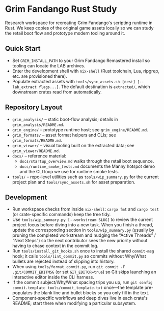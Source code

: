 # Grim Fandango Rust Study

Research workspace for recreating Grim Fandango's scripting runtime in Rust. We
keep copies of the original game assets locally so we can study the retail boot
flow and prototype modern tooling around it.

## Quick Start
- Set `GRIM_INSTALL_PATH` to your Grim Fandango Remastered install so tooling
  can locate the LAB archives.
- Enter the development shell with `nix-shell` (Rust toolchain, Lua, ripgrep,
  etc. are provisioned there).
- Populate extracted assets with `tools/sync_assets.sh [dest] [-- lab_extract
  flags...]`. The default destination is `extracted/`, which downstream crates
  read from automatically.

## Repository Layout
- `grim_analysis/` – static boot-flow analysis; details in
  `grim_analysis/README.md`.
- `grim_engine/` – prototype runtime host; see `grim_engine/README.md`.
- `grim_formats/` – asset format helpers and CLIs; see `grim_formats/README.md`.
- `grim_viewer/` – visual tooling built on the extracted data; see
  `grim_viewer/README.md`.
- `docs/` – reference material:
  - `docs/startup_overview.md` walks through the retail boot sequence.
  - `docs/runtime_smoke_tests.md` documents the Manny hotspot demo and the CLI
    loop we use for runtime smoke tests.
- `tools/` – repo-level utilities such as `tools/wip_summary.py` for the current
  project plan and `tools/sync_assets.sh` for asset preparation.

## Development
- Run workspace checks from inside `nix-shell`: `cargo fmt` and `cargo test` (or
  crate-specific commands) keep the tree tidy.
- Use `tools/wip_summary.py [--workstream SLUG]` to review the current project
  focus before diving into a new task. When you finish a thread, update the
  corresponding section in `tools/wip_summary.py` (usually by pruning the
  completed workstream and nudging the “Active Threads” / “Next Steps”) so the
  next contributor sees the new priority without having to chase context in the
  commit log.
- Run `tools/install_git_hooks.sh` once to install the shared `commit-msg` hook;
  it calls `tools/lint_commit.py` so commits without Why/What bullets are
  rejected instead of slipping into history.
- When using `tools/format_commit.py`, run `git commit -F .git/COMMIT_EDITMSG`
  (or set `GIT_EDITOR=true`) so Git skips launching an interactive editor inside
  the CLI harness.
- If the commit subject/Why/What spacing trips you up, run
  `git config commit.template tools/commit_template.txt` once—the template
  pre-populates the blank line and bullet blocks so you only fill in the text.
- Component-specific workflows and deep dives live in each crate's README; start
  there when modifying a particular subsystem.
